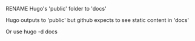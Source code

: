 RENAME Hugo's 'public' folder to 'docs'

Hugo outputs to 'public' but github expects to see static content in 'docs'

Or use hugo -d docs
